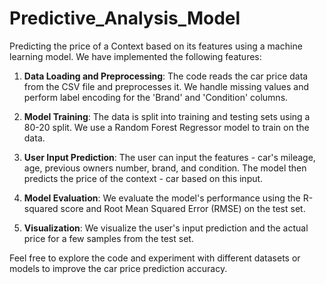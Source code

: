 # Predictive_Analysis_Model

Predicting the price of a Context based on its features using a machine learning model. We have implemented the following features:

1. **Data Loading and Preprocessing**: The code reads the car price data from the CSV file and preprocesses it. We handle missing values and perform label encoding for the 'Brand' and 'Condition' columns.

2. **Model Training**: The data is split into training and testing sets using a 80-20 split. We use a Random Forest Regressor model to train on the data.

3. **User Input Prediction**: The user can input the features - car's mileage, age, previous owners number, brand, and condition. The model then predicts the price of the context - car based on this input.

4. **Model Evaluation**: We evaluate the model's performance using the R-squared score and Root Mean Squared Error (RMSE) on the test set.

5. **Visualization**: We visualize the user's input prediction and the actual price for a few samples from the test set.

Feel free to explore the code and experiment with different datasets or models to improve the car price prediction accuracy.
